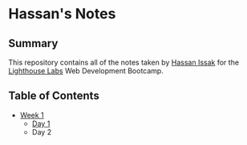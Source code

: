 # Hassan's Notes
## Summary
This repository contains all of the notes taken by [Hassan Issak](https://github.com/hissak) for the [Lighthouse Labs](https://www.lighthouselabs.ca/) Web Development Bootcamp.
## Table of Contents
* [Week 1](/Week_1/)
  * [Day 1](/Week_1/Day_1/)
  * Day 2